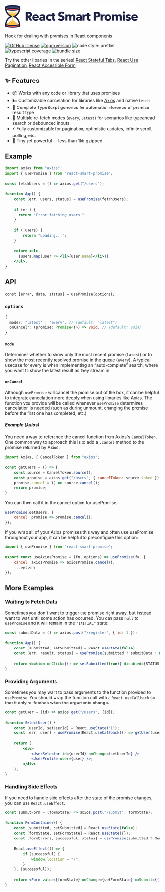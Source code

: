 <img src='https://github.com/erictooth/react-smart-promise/raw/master/media/react-smart-promise.png' height='75' width='431' alt='React Smart Promise' />

Hook for dealing with promises in React components

[![GitHub license](https://img.shields.io/badge/license-MIT-blue.svg?style=flat-square)](https://github.com/erictooth/react-smart-promise/blob/master/LICENSE) [![npm version](https://img.shields.io/npm/v/react-smart-promise.svg?style=flat-square)](https://www.npmjs.com/package/react-smart-promise) ![code style: prettier](https://img.shields.io/badge/code_style-prettier-ff69b4.svg?style=flat-square) ![typescript coverage](https://img.shields.io/badge/typescript%20coverage-100%25-brightgreen) ![bundle size](https://badgen.net/bundlephobia/minzip/react-smart-promise@latest)


Try the other libaries in the series! [React Stateful Tabs](https://github.com/erictooth/react-stateful-tabs), [React Use Pagination](https://github.com/erictooth/react-use-pagination), [React Accessible Form](https://github.com/erictooth/react-accessible-form)

## ✨ Features
- 📦 Works with any code or library that uses promises
- 🌬 Customizable cancelation for libraries like [Axios](https://github.com/axios/axios#cancellation) and native `fetch`
- 🎯 Complete TypeScript generics for automatic inference of promise result type
- 🔄 Multiple re-fetch modes (`every`, `latest`) for scenarios like typeahead search or debounced inputs
- ⚡️ Fully customizable for pagination, optimistic updates, infinite scroll, polling, etc.
- 🐜 Tiny yet powerful — less than 1kb gzipped

## Example
```jsx
import axios from "axios";
import { usePromise } from "react-smart-promise";

const fetchUsers = () => axios.get("/users");

function App() {
    const [err, users, status] = usePromise(fetchUsers);

    if (err) {
      return "Error fetching users.";
    }
    
    if (!users) {
        return "Loading...";
    }

    return <ul>
      {users.map(user => <li>{user.name}</li>)}
    </ul>;
}
```

## API
`const [error, data, status] = usePromise(options);`

### `options`
```ts
{
  mode?: "latest" | "every", // (default: "latest")
  onCancel?: (promise: Promise<T>) => void, // (default: void)
}
```

#### `mode`
Determines whether to show only the most recent promise (`latest`) or to show the most recently resolved promise in the queue (`every`). A typical usecase for every is when implementing an “auto-complete” search, where you want to show the latest result as they stream in.

#### `onCancel`
Although `usePromise` will cancel the promise out of the box, it can be helpful to integrate cancelation more deeply when using libraries like Axios. The function you provide will be called whenever `usePromise` determines cancelation is needed (such as during unmount, changing the promise before the first one has completed, etc.)

##### Example (Axios)
You need a way to reference the cancel function from Axios's `CancelToken`. One common way to approach this is to add a `.cancel` method to the promise returned by Axios:

```js
import Axios, { CancelToken } from "axios";

const getUsers = () => {
    const source = CancelToken.source();
    const promise = axios.get("/users", { cancelToken: source.token }).then(res => res.data);
    promise.cancel = () => source.cancel();
    return promise;
}
```
You can then call it in the cancel option for usePromise:

```js
usePromise(getUsers, {
    cancel: promise => promise.cancel();
});
```

If you wrap all of your Axios promises this way and often use usePromise throughout your app, it can be helpful to preconfigure this option:

```js
import { usePromise } from "react-smart-promise";

export const useAxiosPromise = (fn, options) => usePromise(fn, { 
    cancel: axiosPromise => axiosPromise.cancel(), 
    ...options 
});
```

## More Examples

### Waiting to Fetch Data

Sometimes you don't want to trigger the promise right away, but instead want to wait until some action has occurred. You can pass `null` to `usePromise` and it will remain in the `"INITIAL"` state:

```jsx
const submitData = () => axios.post("/register", { id: 1 });

function App() {
    const [submitted, setSubmitted] = React.useState(false);
    const [err, result, status] = usePromise(submitted ? submitData : null);

    return <button onClick={() => setSubmitted(true)} disabled={STATUS === "PENDING"}>Submit</button>;
}
```

### Providing Arguments

Sometimes you may want to pass arguments to the function provided to `usePromise`. You should wrap the function call with a `React.useCallback` so that it only re-fetches when the arguments change.

```jsx
const getUser = (id) => axios.get("/users", {id});

function SelectUser() {
    const [userId, setUserId] = React.useState("1");
    const [err, user] = usePromise(React.useCallback(() => getUser(userId), [userId]))
    
    return (
        <div>
            <UserSelector id={userId} onChange={setUserId} />
            <UserProfile user={user} />;
        </div>
    );
}
```

### Handling Side Effects

If you need to handle side effects after the state of the promise changes, you can use `React.useEffect`.

```jsx
const submitForm = (formState) => axios.post("/submit", formState);

function FormContainer() {
    const [submitted, setSubmitted] = React.useState(false);
    const [formState, setFormState] = React.useState({});
    const [formErrors, successful, status] = usePromise(submitted ? React.useCallback(() => submitForm(formState), [formState]) : null);
    
    React.useEffect(() => {
        if (successful) {
            window.location = "/";
        }
    }, [successful]);
    
    return <Form value={formState} onChange={setFormState} onSubmit={() => setSubmitted(true)} errors={formErrors} />
}
```
